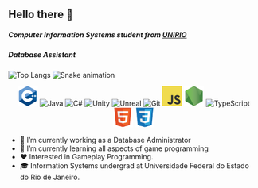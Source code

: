 ## Hello there 👋

##### Computer Information Systems student from [UNIRIO](https://bsi.uniriotec.br/)
##### Database Assistant


![Top Langs](https://github-readme-stats.vercel.app/api/top-langs/?username=Yuri-Campos&theme=tokyonight)
![Snake animation](https://github.com/Yuri-Campos/Yuri-Campos/blob/output/github-contribution-grid-snake.svg)
 
 <div align='center'>
  <p align='center'>
   <img alt = "C++" width="40" height="40" src="https://raw.githubusercontent.com/devicons/devicon/master/icons/cplusplus/cplusplus-original.svg">
   <img alt = "Java" width="40" height="40" src="https://raw.githubusercontent.com/jmnote/z-icons/master/svg/java.svg">
   <img alt = "C#" width="40" height="40" src="https://upload.wikimedia.org/wikipedia/commons/4/4f/Csharp_Logo.png">
   <img alt = "Unity" width="40" height="40" src="https://seeklogo.com/images/U/unity-logo-988A22E703-seeklogo.com.png">
   <img alt = "Unreal" width="40" height="40" src="https://cdn2.unrealengine.com/new-ulogo-ad1a02520b73.svg?resize=1&w=500=">
   <img alt = "Git" width="40" height="40" src="https://www.vectorlogo.zone/logos/git-scm/git-scm-icon.svg">
   <img alt="JavaScript" width="40" height="40"
        src="https://raw.githubusercontent.com/github/explore/80688e429a7d4ef2fca1e82350fe8e3517d3494d/topics/javascript/javascript.png">
   <img alt="Node.js" width="40" height="40" src="https://raw.githubusercontent.com/github/explore/80688e429a7d4ef2fca1e82350fe8e3517d3494d/topics/nodejs/nodejs.png">
        <img alt ="TypeScript" width="40" height="40" src="https://upload.wikimedia.org/wikipedia/commons/thumb/4/4c/Typescript_logo_2020.svg/512px-Typescript_logo_2020.svg.png">
        <img alt = "HTML" height="40" width="40" src="https://raw.githubusercontent.com/devicons/devicon/master/icons/html5/html5-original.svg">
        <img alt = "CSS" height="40" width="40" src="https://raw.githubusercontent.com/devicons/devicon/master/icons/css3/css3-original.svg">
   </p>
 </div>

- 🔭 I’m currently working as a Database Administrator 
- 🌱 I’m currently learning all aspects of game programming
-  ♥️ Interested in Gameplay Programming.
- 🎓 Information Systems undergrad at Universidade Federal do Estado do Rio de Janeiro.


